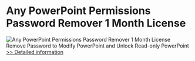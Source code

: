 # Any PowerPoint Permissions Password Remover 1 Month License
![Any PowerPoint Permissions Password Remover 1 Month License](https://mycommerce.akamaized.net/api/pimages/P300998572/BIG/300998572.PNG)
Remove Password to Modify PowerPoint and Unlock Read-only PowerPoint
[>> Detailed information](https://secure.shareit.com/shareit/product.html?productid=300998572&affiliateid=200057808)